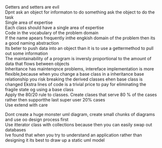 Getters and setters are evil  
Dpnt ask an object for informaton to do something ask the object to do the task  
Single area of expertise  
Each class should have a single area of expertise  
Code in the vocabulary of the problem domain  
If the name apears frequently inthe engkish domain of the problem then its a good naming abstraction  
Its beter to push data into an object than it is to use a gettermethod to pull out some information  
The maintainability of a program is inversly proportional to the amount of data that flows between objects  
Inheritance has maintenqnce problems, intereface implementation is more flexible,because when you change a base class in a inheritance   base relationship you risk breaking the derived classes ehen base class is changed
Ekstra lines of code is a trivial price to pay for eliminating the fragile state og using a base class  
Apply the 80/20 rule to classes. Create clases that serve 80 % of the cases rather then supportthe last super user 20% cases  
Use extend with care  

Dont create a huge monster uml diagram, create small chunks of diagrams and use oo design process first  
 Use itterator class with collections because then you can easily swap out databases  
Ive found that when you try to understand an application rather than designing it its best to draw up a static uml model   

